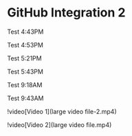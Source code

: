 # GitHub Integration 2

Test 4:43PM

Test 4:53PM

Test 5:21PM

Test 5:43PM

Test 9:18AM

Test 9:43AM

!video[Video 1](large video file-2.mp4)

!video[Video 2](large video file.mp4)


